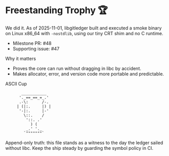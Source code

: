 # Freestanding Trophy 🏆

We did it. As of 2025-11-01, libgitledger built and executed a smoke binary on
Linux x86_64 with `-nostdlib`, using our tiny CRT shim and no C runtime.

- Milestone PR: #48
- Supporting issue: #47

Why it matters
- Proves the core can run without dragging in libc by accident.
- Makes allocator, error, and version code more portable and predictable.

ASCII Cup

```
       ___________
      '._==_==_=_.'
      .-\:      /-.
     | (|:.     |) |
      '-|:.     |-'
        \::.    /
         '::. .'
           ) (
         _.' '._
        `"""""""`
```

Append-only truth: this file stands as a witness to the day the ledger sailed
without libc. Keep the ship steady by guarding the symbol policy in CI.

